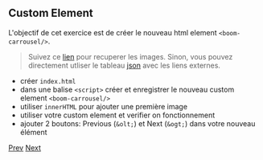 ## Custom Element

L'objectif de cet exercice est de créer le nouveau html element `<boom-carrousel/>`.


> Suivez ce [lien](http://xebia-france.github.io/slot-webcomponents/workshop/img/images.zip) pour recuperer les images. Sinon, vous pouvez directement utliser le tableau [json](images.json) avec les liens externes.


- créer `index.html`
- dans une balise `<script>` créer et enregistrer le nouveau custom element `<boom-carrousel/>` 
- utiliser `innerHTML` pour ajouter une première image 
- utiliser votre custom element et verifier on fonctionnement
- ajouter 2 boutons: Previous (`&olt;`) et Next (`&ogt;`) dans votre nouveau élément

[Prev](workshop.md) [Next](html_template.md)
